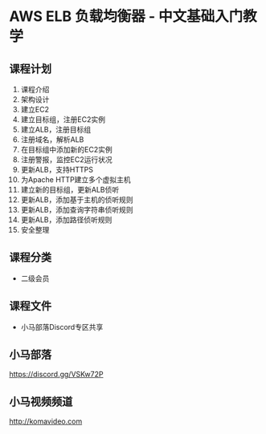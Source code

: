 AWS ELB 负载均衡器 - 中文基础入门教学
=================================

## 课程计划

01. 课程介绍
02. 架构设计
03. 建立EC2
04. 建立目标组，注册EC2实例
05. 建立ALB，注册目标组
06. 注册域名，解析ALB
07. 在目标组中添加新的EC2实例
08. 注册警报，监控EC2运行状况
09. 更新ALB，支持HTTPS
10. 为Apache HTTP建立多个虚拟主机
11. 建立新的目标组，更新ALB侦听
12. 更新ALB，添加基于主机的侦听规则
13. 更新ALB，添加查询字符串侦听规则
14. 更新ALB，添加路径侦听规则
15. 安全整理

## 课程分类

+ 二级会员

## 课程文件

+ 小马部落Discord专区共享

## 小马部落

https://discord.gg/VSKw72P

## 小马视频频道

http://komavideo.com
